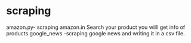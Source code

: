 # scraping
amazon.py- scraping amazon.in 
Search your product you willl get info of products
google_news -scraping google news and writing it in a csv file.
